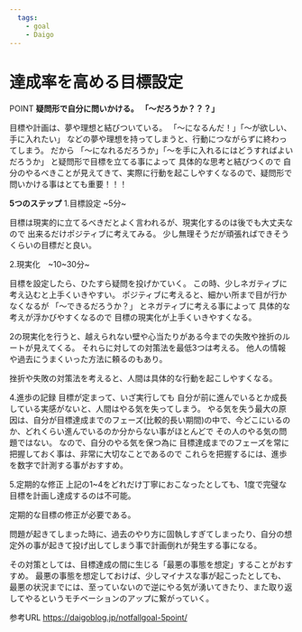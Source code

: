 ```yaml
---
  tags:
    - goal
    - Daigo
---
```


# 達成率を高める目標設定

POINT
**疑問形で自分に問いかける。**
**「～だろうか？？？」**

目標や計画は、夢や理想と結びついている。
「～になるんだ！」「～が欲しい、手に入れたい」
などの夢や理想を持ってしまうと、行動につながらずに終わってしまう。
だから
「～になれるだろうか」「～を手に入れるにはどうすればよいだろうか」
と疑問形で目標を立てる事によって
具体的な思考と結びつくので
自分のやるべきことが見えてきて、実際に行動を起こしやすくなるので、疑問形で問いかける事はとても重要！！！

**5つのステップ**
1.目標設定 ~5分~

目標は現実的に立てるべきだとよく言われるが、現実化するのは後でも大丈夫なので
出来るだけポジティブに考えてみる。
少し無理そうだが頑張ればできそうくらいの目標だと良い。

2.現実化　~10~30分~

目標を設定したら、ひたすら疑問を投げかていく。
この時、少しネガティブに考え込むと上手くいきやすい。
ポジティブに考えると、細かい所まで目が行かなくなるが
「～できるだろうか？」
とネガティブに考える事によって
具体的な考えが浮かびやすくなるので
目標の現実化が上手くいきやすくなる。


2の現実化を行うと、越えられない壁や心当たりがある今までの失敗や挫折のルートが見えてくる。
それらに対しての対策法を最低3つは考える。
他人の情報や過去にうまくいった方法に頼るのもあり。

挫折や失敗の対策法を考えると、人間は具体的な行動を起こしやすくなる。

4.進歩の記録
目標が定まって、いざ実行しても
自分が前に進んでいるとか成長している実感がないと、人間はやる気を失ってしまう。
やる気を失う最大の原因は、自分が目標達成までのフェーズ(比較的長い期間)の中で、今どこにいるのか、どれくらい進んでいるのか分からない事がほとんどで
その人のやる気の問題ではない。
なので、自分のやる気を保つ為に
目標達成までのフェーズを常に把握しておく事は、非常に大切なことであるので
これらを把握するには、進歩を数字で計測する事がおすすめ。

5.定期的な修正
上記の1~4をどれだけ丁寧におこなったとしても、1度で完璧な目標を計画し達成するのは不可能。

定期的な目標の修正が必要である。

問題が起きてしまった時に、過去のやり方に固執しすぎてしまったり、自分の想定外の事が起きて投げ出してしまう事で計画倒れが発生する事になる。

その対策としては、目標達成の間に生じる「最悪の事態を想定」することがおすすめ。
最悪の事態を想定しておけば、少しマイナスな事が起こったとしても、
最悪の状況までには、至っていないので逆にやる気が湧いてきたり、また取り返してやるというモチベーションのアップに繋がっていく。

参考URL
https://daigoblog.jp/notfallgoal-5point/